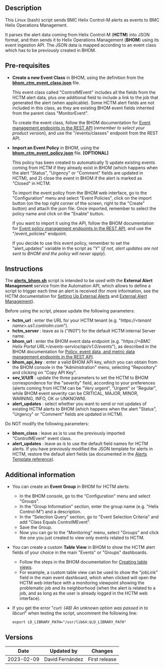 ## Description

This Linux (bash) script sends BMC Helix Control-M alerts as events to BMC Helix Operations Management.

It parses the alert data coming from Helix Control-M (**HCTM**) into JSON format, and then sends it to Helix Operations Management (**BHOM**) using its event ingestion API. The JSON data is mapped according to an event class which has to be previously created in BHOM.

## Pre-requisites

- **Create a new Event Class** in BHOM, using the definition from the [**bhom_ctm_event_class.json**](bhom_ctm_event_class.json) file.

   This event class called "ControlMEvent" includes all the fields from the HCTM alert data, plus one additional field to include a link to the job that generated the alert (when applicable). Some HCTM alert fields are not included in this class, as they are existing BHOM event fields inherited from the parent class "MonitorEvent".

   To create the event class, follow the BHOM documentation for [Event management endpoints in the REST API](https://docs.bmc.com/docs/helixoperationsmanagement/231/event-management-endpoints-in-the-rest-api-1160751462.html) (*remember to select your product version*), and use the "/events/classes" endpoint from the REST API.
   
-  **Import an Event Policy** in BHOM, using the [**bhom_ctm_event_policy.json**](bhom_ctm_event_policy.json) file.  **[OPTIONAL]**

   This policy has been created to automatically 1) update existing events coming from HCTM if they already exist in BHOM (which happens when the alert "Status", "Urgency" or "Comment" fields are updated in HCTM), and 2) close the event in BHOM if the alert is marked as "Closed" in HCTM.

   To import the event policy from the BHOM web interface, go to the "Configuration" menu and select "Event Policies", click on the import button (on the top right corner of the screen, right to the "Create" button) and attach the json file. Once imported, remember to select the policy name and click on the "Enable" button.

   If you want to import it using the API, follow the BHOM documentation for [Event policy management endpoints in the REST API](https://docs.bmc.com/docs/helixoperationsmanagement/231/event-policy-management-endpoints-in-the-rest-api-1160751484.html), and use the "/event_policies" endpoint.

   If you decide to use this event policy, remember to set the "alert_updates" variable in the script as "Y" (*if not, alert updates are not sent to BHOM and the policy will never apply*).

## Instructions

The [**alerts_bhom.sh**](alerts_bhom.sh) script is intended to be used with the **External Alert Management** service from the Automation API, which allows to define a script to trigger each time an alert is received (for more information, see the HCTM documentation for [Setting Up External Alerts](https://documents.bmc.com/supportu/controlm-saas/en-US/Documentation/Alerts.htm#SettingUpExternalAlerts) and [External Alert Management](https://docs.bmc.com/docs/saas-api/run-service-941879047.html#Runservice-alert_managementExternalAlertManagement)).

Before using the script, please update the following parameters:

- **hctm_url** : enter the URL for your HCTM tenant (e.g. "*https://\<tenant name\>.us1.controlm.com*").
- **hctm_server** : leave as is ("IN01") for the default HCTM internal Server name.
- **bhom_url** : enter the BHOM event data endpoint (e.g. "*https://\<BMC Helix Portal URL\>/events-service/api/v1.0/events*"), as described in the BHOM documentation for [Policy, event data, and metric data management endpoints in the REST API](https://docs.bmc.com/docs/helixoperationsmanagement/231/policy-event-data-and-metric-data-management-endpoints-in-the-rest-api-1160751457.html).
- **bhom_api_key** : enter a valid BHOM API key, which you can obtain from the BHOM console in the "Administration" menu, selecting "Repository" and clicking on "Copy API Key".
- **sev_V/U/R** : update the three parameters to set the HCTM to BHOM correspondence for the "severity" field, according to your preferences (alerts coming from HCTM can be "Very urgent", "Urgent" or "Regular", while BHOM event severity can be CRITICAL, MAJOR, MINOR, WARNING, INFO, OK or UNKNOWN).
- **alert_updates** : select whether you want to send or not updates of existing HCTM alerts to BHOM (which happens when the alert "Status", "Urgency" or "Comment" fields are updated in HCTM).

Do NOT modify the following parameters:

- **bhom_class** : leave as is to use the previously imported "ControlMEvent" event class.
- **alert_updates** : leave as is to use the default field names for HCTM alerts. If you have previously modified the JSON template for alerts in HCTM, restore the default alert fields (as documented in the [Alerts Template reference](https://docs.bmc.com/docs/saas-api/alerts-template-reference-1144242602.html)).

## Additional information

- You can create an **Event Group** in BHOM for HCTM alerts:

   - In the BHOM console, go to the "Configuration" menu and select "Groups".
   - In the "Group Information" section, enter the group name (e.g. "Helix Control-M") and a description.
   - In the "Selection Query" section, go to "Event Selection Criteria" and add "Class Equals ControlMEvent".
   - Save the Group.
   - Now you can go to the "Monitoring" menu, select "Groups" and click the one you just created to view only events related to HCTM.

- You can create a custom **Table View** in BHOM to show the HCTM alert fields of your choice in the main "Events" or "Groups" dashboards.

   - Follow the steps in the BHOM documentation for [Creating table views](https://docs.bmc.com/docs/helixoperationsmanagement/231/creating-table-views-1160750840.html).
   - For example, a custom table view can be used to show the "jobLink" field in the main event dashboard, which when clicked will open the HCTM web interface with a monitoring viewpoint showing the problematic job and its neighborhood (when the alert is related to a job, and as long as the user is already logged in the HCTM web interface).

- If you get the error "*curl: (48) An unknown option was passed in to libcurl*" when testing the script, uncomment the following line: 

  ``export LD_LIBRARY_PATH="/usr/lib64:$LD_LIBRARY_PATH"``

## Versions

| Date | Updated by | Changes |
| - | - | - |
| 2023-02-09 | David Fernández | First release |
